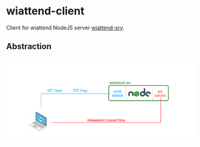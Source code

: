 # wiattend-client
Client for wiattend NodeJS server [wiattend-srv](https://github.com/abobija/wiattend-srv).

## Abstraction

![](doc/img/idea.png)
